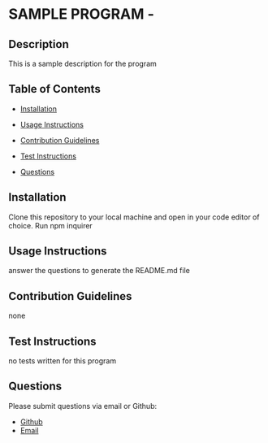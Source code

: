 # SAMPLE PROGRAM - 

  ## Description
This is a sample description for the program

## Table of Contents
* [Installation](#installation)
* [Usage Instructions](#usage)

* [Contribution Guidelines](#contribution)
* [Test Instructions](#test)
* [Questions](#questions)

## Installation

Clone this repository to your local machine and open in your code editor of choice. Run npm inquirer

## Usage Instructions

answer the questions to generate the README.md file 



## Contribution Guidelines

none

## Test Instructions

no tests written for this program 

## Questions

Please submit questions via email or Github:

* [Github](https://www.github.com/ZacharyWarnes)
* [Email](mailto:zacharywarnes@gmail.com)

